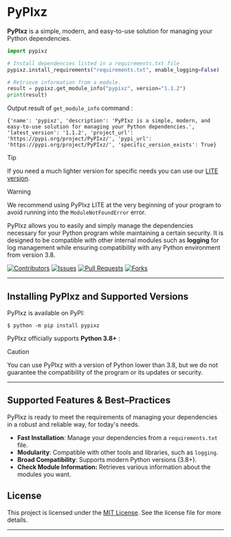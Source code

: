 # PyPIxz

**PyPIxz** is a simple, modern, and easy-to-use solution for managing your Python dependencies.

```python
import pypixz

# Install dependencies listed in a requirements.txt file
pypixz.install_requirements("requirements.txt", enable_logging=False)

# Retrieve information from a module.
result = pypixz.get_module_info("pypixz", version="1.1.2")
print(result)
```

Output result of `get_module_info` command :

```
{'name': 'pypixz', 'description': 'PyPIxz is a simple, modern, and easy-to-use solution for managing your Python dependencies.', 'latest_version': '1.1.2', 'project_url': 'https://pypi.org/project/PyPIxz/', 'pypi_url': 'https://pypi.org/project/PyPIxz/', 'specific_version_exists': True}
```

> [!TIP]
> If you need a much lighter version for specific needs you can use our [LITE version](https://github.com/YourLabXYZ/PyPIxz-LITE).

> [!WARNING]
> We recommend using PyPIxz LITE at the very beginning of your program to avoid running into the
> `ModuleNotFoundError` error.

PyPIxz allows you to easily and simply manage the dependencies necessary for your Python program while maintaining a certain security. It is designed to be compatible with other internal modules such as **logging** for log management while ensuring compatibility with any Python environment from version 3.8.

[![Contributors](https://img.shields.io/github/contributors/yourlabxyz/PyPIxz.svg)](https://github.com/yourlabxyz/PyPIxz/graphs/contributors)
[![Issues](https://img.shields.io/github/issues/yourlabxyz/PyPIxz.svg)](https://github.com/yourlabxyz/PyPIxz/issues)
[![Pull Requests](https://img.shields.io/github/issues-pr/yourlabxyz/PyPIxz.svg)](https://github.com/yourlabxyz/PyPIxz/pulls)
[![Forks](https://img.shields.io/github/forks/yourlabxyz/PyPIxz.svg)](https://github.com/yourlabxyz/PyPIxz/network/members)

---

## Installing PyPIxz and Supported Versions

PyPIxz is available on PyPI:

```console
$ python -m pip install pypixz
```

PyPIxz officially supports **Python 3.8+** : 

> [!CAUTION]
> You can use PyPIxz with a version of Python lower than 3.8, but we do not guarantee the
> compatibility of the program or its updates or security.

---

## Supported Features & Best–Practices
PyPIxz is ready to meet the requirements of managing your dependencies in a robust and reliable way, for today's needs.

- **Fast Installation**: Manage your dependencies from a `requirements.txt` file.
- **Modularity**: Compatible with other tools and libraries, such as `logging`.
- **Broad Compatibility**: Supports modern Python versions (3.8+).
- **Check Module Information:** Retrieves various information about the modules you want.

## License

This project is licensed under the [MIT License](https://github.com/yourlabxyz/PyPIxz/blob/master/LICENSE). See 
the license file for more details.

---
